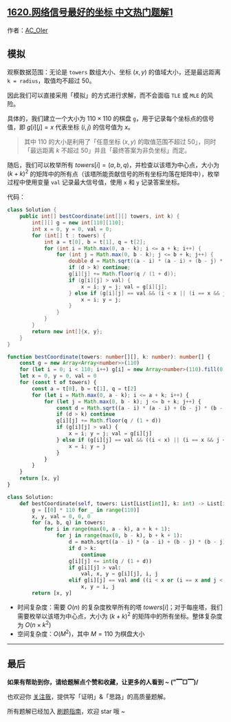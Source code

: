 ## [1620.网络信号最好的坐标 中文热门题解1](https://leetcode.cn/problems/coordinate-with-maximum-network-quality/solutions/100000/by-ac_oier-xtx3)

作者：[AC_OIer](https://leetcode.cn/u/AC_OIer)
## 模拟

观察数据范围：无论是 `towers` 数组大小、坐标 $(x, y)$ 的值域大小，还是最远距离 `k = radius`，取值均不超过 $50$。

因此我们可以直接采用「模拟」的方式进行求解，而不会面临 `TLE` 或 `MLE` 的风险。

具体的，我们建立一个大小为 $110 \times 110$ 的棋盘 `g`，用于记录每个坐标点的信号值，即 $g[i][j] = x$ 代表坐标 $(i, j)$ 的信号值为 $x$。

> 其中 $110$ 的大小是利用了「任意坐标 $(x, y)$ 的取值范围不超过 $50$」，同时「最远距离 $k$ 不超过 $50$」并且「最终答案为非负坐标」而定。

随后，我们可以枚举所有 $towers[i] = (a, b, q)$，并检查以该塔为中心点，大小为 $(k + k)^2$ 的矩阵中的所有点（该塔所能贡献信号的所有坐标均落在矩阵中），枚举过程中使用变量 `val` 记录最大信号值，使用 `x` 和 `y` 记录答案坐标。

代码：
```Java []
class Solution {
    public int[] bestCoordinate(int[][] towers, int k) {
        int[][] g = new int[110][110];
        int x = 0, y = 0, val = 0;
        for (int[] t : towers) {
            int a = t[0], b = t[1], q = t[2];
            for (int i = Math.max(0, a - k); i <= a + k; i++) {
                for (int j = Math.max(0, b - k); j <= b + k; j++) {
                    double d = Math.sqrt((a - i) * (a - i) + (b - j) * (b - j));
                    if (d > k) continue;
                    g[i][j] += Math.floor(q / (1 + d));
                    if (g[i][j] > val) {
                        x = i; y = j; val = g[i][j];
                    } else if (g[i][j] == val && (i < x || (i == x && j < y))) {
                        x = i; y = j;
                    }
                }
            }
        }
        return new int[]{x, y};
    }
}
```
```TypeScript []
function bestCoordinate(towers: number[][], k: number): number[] {
    const g = new Array<Array<number>>(110)
    for (let i = 0; i < 110; i++) g[i] = new Array<number>(110).fill(0)
    let x = 0, y = 0, val = 0
    for (const t of towers) {
        const a = t[0], b = t[1], q = t[2]
        for (let i = Math.max(0, a - k); i <= a + k; i++) {
            for (let j = Math.max(0, b - k); j <= b + k; j++) {
                const d = Math.sqrt((a - i) * (a - i) + (b - j) * (b - j))
                if (d > k) continue
                g[i][j] += Math.floor(q / (1 + d))
                if (g[i][j] > val) {
                    x = i; y = j; val = g[i][j]
                } else if (g[i][j] == val && ((i < x) || (i == x && j < y))) {
                    x = i; y = j
                }
            }
        }
    }
    return [x, y]
}
```
```Python []
class Solution:
    def bestCoordinate(self, towers: List[List[int]], k: int) -> List[int]:
        g = [[0] * 110 for _ in range(110)]
        x, y, val = 0, 0, 0
        for (a, b, q) in towers:
            for i in range(max(0, a - k), a + k + 1):
                for j in range(max(0, b - k), b + k + 1):
                    d = math.sqrt((a - i) * (a - i) + (b - j) * (b - j))
                    if d > k:
                        continue
                    g[i][j] += int(q / (1 + d))
                    if g[i][j] > val:
                        val, x, y = g[i][j], i, j
                    elif g[i][j] == val and ((i < x or (i == x and j < y))):
                        x, y = i, j
        return [x, y]
```
* 时间复杂度：需要 $O(n)$ 的复杂度枚举所有的塔 $towers[i]$；对于每座塔，我们需要枚举以该塔为中心点，大小为 $(k + k)^2$ 的矩阵中的所有坐标。整体复杂度为 $O(n \times k^2)$
* 空间复杂度：$O(M^2)$，其中 $M = 110$ 为棋盘大小

---

## 最后

**如果有帮助到你，请给题解点个赞和收藏，让更多的人看到 ~ ("▔□▔)/**

也欢迎你 [关注我](https://acoier.com/oimg/gzh-qrcode.webp)，提供写「证明」&「思路」的高质量题解。

所有题解已经加入 [刷题指南](https://github.com/SharingSource/LogicStack-LeetCode/wiki)，欢迎 star 哦 ~